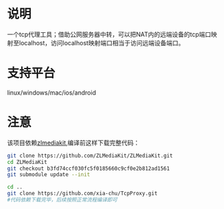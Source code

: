 # 说明
一个tcp代理工具；借助公网服务器中转，可以把NAT内的远端设备的tcp端口映射至localhost，访问localhost映射端口相当于访问远端设备端口。

# 支持平台
 linux/windows/mac/ios/android
 
# 注意
 该项目依赖[zlmediakit](https://github.com/ZLMediaKit/ZLMediaKit),编译前这样下载完整代码：
 
```bash
git clone https://github.com/ZLMediaKit/ZLMediaKit.git
cd ZLMediaKit
git checkout b3fd74ccf030fc5f0185660c9cf0e2b812ad1561
git submodule update --init

cd ..
git clone https://github.com/xia-chu/TcpProxy.git
#代码依赖下载完毕，后续按照正常流程编译即可
```
